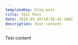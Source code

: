 ```yaml
---
templateKey: blog-post
title: Test Post
date: 2019-03-26T10:56:45.108Z
description: Test content
---
```

Test content

